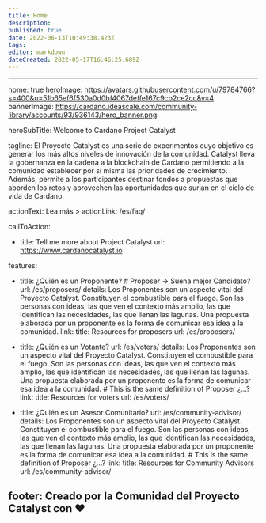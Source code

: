 ```yaml
---
title: Home
description: 
published: true
date: 2022-06-13T10:49:38.423Z
tags: 
editor: markdown
dateCreated: 2022-05-17T16:46:25.689Z
---
```


---
home: true
heroImage: https://avatars.githubusercontent.com/u/79784766?s=400&u=51b65ef6f530a0d0bf4067deffe167c9cb2ce2cc&v=4
bannerImage: https://cardano.ideascale.com/community-library/accounts/93/936143/hero_banner.png

heroSubTitle: Welcome to Cardano Project Catalyst

tagline: El Proyecto Catalyst es una serie de experimentos cuyo objetivo es generar los más altos niveles de innovación de la comunidad. Catalyst lleva la gobernanza en la cadena a la blockchain de Cardano permitiendo a la comunidad establecer por sí misma las prioridades de crecimiento. Además, permite a los participantes destinar fondos a propuestas que aborden los retos y aprovechen las oportunidades que surjan en el ciclo de vida de Cardano. 


actionText: Lea más >
actionLink: /es/faq/

callToAction:
  - title: Tell me more about Project Catalyst
    url: https://www.cardanocatalyst.io

features:
- title: ¿Quién es un Proponente? # Proposer -> Suena mejor Candidato?
  url: /es/proposers/
  details: Los Proponentes son un aspecto vital del Proyecto Catalyst. Constituyen el combustible para el fuego. Son las personas con ideas, las que ven el contexto más amplio, las que identifican las necesidades, las que llenan las lagunas. Una propuesta elaborada por un proponente es la forma de comunicar esa idea a la comunidad.
  link:
    title: Resources for proposers
    url: /es/proposers/
  

- title: ¿Quién es un Votante?
  url: /es/voters/
  details:   Los Proponentes son un aspecto vital del Proyecto Catalyst. Constituyen el combustible para el fuego. Son las personas con ideas, las que ven el contexto más amplio, las que identifican las necesidades, las que llenan las lagunas. Una propuesta elaborada por un proponente es la forma de comunicar esa idea a la comunidad. # This is the same definition of Proposer ¿...?
  link:
    title: Resources for voters
    url: /es/voters/

- title: ¿Quién es un Asesor Comunitario?
  url: /es/community-advisor/
  details: Los Proponentes son un aspecto vital del Proyecto Catalyst. Constituyen el combustible para el fuego. Son las personas con ideas, las que ven el contexto más amplio, las que identifican las necesidades, las que llenan las lagunas. Una propuesta elaborada por un proponente es la forma de comunicar esa idea a la comunidad. # This is the same definition of Proposer ¿...?
  link:
    title: Resources for Community Advisors
    url: /es/community-advisor/

footer: Creado por la Comunidad del Proyecto Catalyst con ❤️
---

<NewsScroll :items="[
  {'link':'news/#when-will-hardware-wallet-voting-support-will-be-available',
  'text':'¿Cuándo estará disponible el soporte para la votación de billeteras de hardware?'},
  {'link':'news/#we-are-applying-for-funding',
   'text':'¡Estamos solicitando financiación! Ayúdenos a construir este sitio web.'}
  ]"/>